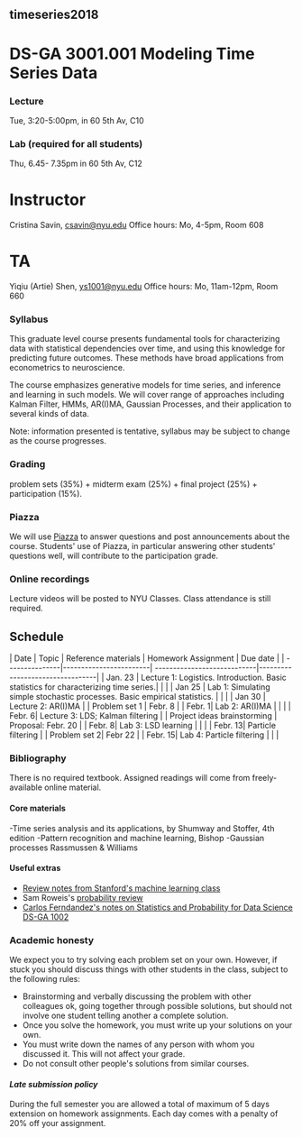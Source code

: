 ##  timeseries2018
#  DS-GA 3001.001  Modeling Time Series Data

### Lecture 
Tue, 3:20-5:00pm, in 60 5th Av, C10

### Lab (required for all students)
Thu, 6.45- 7.35pm in  60 5th Av, C12

# Instructor 
Cristina Savin, csavin@nyu.edu
Office hours: Mo, 4-5pm, Room 608

# TA 
Yiqiu (Artie) Shen, ys1001@nyu.edu
Office hours: Mo, 11am-12pm, Room 660

### Syllabus
This graduate level course presents fundamental tools for characterizing data with statistical dependencies over time, and using this knowledge for predicting future outcomes. These methods have broad applications from econometrics to neuroscience.

The course emphasizes generative models for time series, and inference and learning in such models. We will cover range of approaches including Kalman Filter, HMMs, AR(I)MA, Gaussian Processes,  and their application to several kinds of data.

Note: information presented is tentative, syllabus may be subject to change as the course progresses.

### Grading
problem sets (35%) + midterm exam (25%) + final project (25%) + participation (15%). 

### Piazza 
We will use [Piazza]( https://piazza.com/nyu/spring2018/dsga3001008/home) to answer questions and post announcements about the course.  Students' use of Piazza, in particular answering other students' questions well, will contribute to the participation grade.

### Online recordings 
Lecture videos will be posted to NYU Classes. Class attendance is still required.

## Schedule
|  Date          | Topic          |  Reference   materials | Homework Assignment  | Due date |
| ---------------|------------------------| ----------------------------|---------------------------------|
| Jan. 23 | Lecture 1: Logistics. Introduction.  Basic statistics for characterizing time series.| | |
| Jan 25 | Lab 1: Simulating simple stochastic processes. Basic empirical statistics. | | |
| Jan 30 |	Lecture 2: AR(I)MA  | | Problem set 1 | Febr. 8 |
| Febr. 1| Lab 2: AR(I)MA | | |
| Febr. 6|	Lecture 3: LDS; Kalman filtering | | Project ideas brainstorming | Proposal: Febr. 20 |
| Febr. 8| Lab 3: LSD learning | | |
| Febr. 13|	Particle filtering	| | Problem set 2| Febr 22 |
| Febr. 15| Lab 4: Particle filtering | | |


### Bibliography
There is no required textbook. Assigned readings will come from freely-available online material.

#### Core materials
-Time series analysis and its applications, by Shumway and Stoffer, 4th edition
-Pattern recognition and machine learning, Bishop
-Gaussian processes Rassmussen & Williams 

#### Useful extras
 - [Review notes from Stanford's machine learning class](http://cs229.stanford.edu/section/cs229-prob.pdf)
 - Sam Roweis's [probability review](http://cs.nyu.edu/%7Edsontag/courses/ml12/notes/probx.pdf)
 - [Carlos Ferndandez's notes on Statistics and Probability for Data Science DS-GA 1002](http://www.cims.nyu.edu/~cfgranda/pages/stuff/probability_stats_for_DS.pdf) 

### Academic honesty

We expect you to try solving each problem set on your own. However, if  stuck  you should discuss things with other students in the class, subject to the following rules:
  - Brainstorming and verbally discussing the problem with other colleagues ok, going together through possible solutions, but should not involve one student telling another a complete solution.
  - Once you solve the homework, you must write up your solutions on your own.
  - You must write down the names of any person with whom you discussed it. This will not affect your grade.
  - Do not consult other people's solutions from similar courses.

#### *Late submission policy*
During the full semester you are allowed a total of maximum of 5 days extension on homework assignments. Each day comes with a  penalty of 20% off your assignment.
